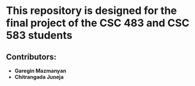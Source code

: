 # This repository is designed for the final project of the CSC 483 and CSC 583 students

## Contributors:
- **Garegin Mazmanyan**
- **Chitrangada Juneja**

